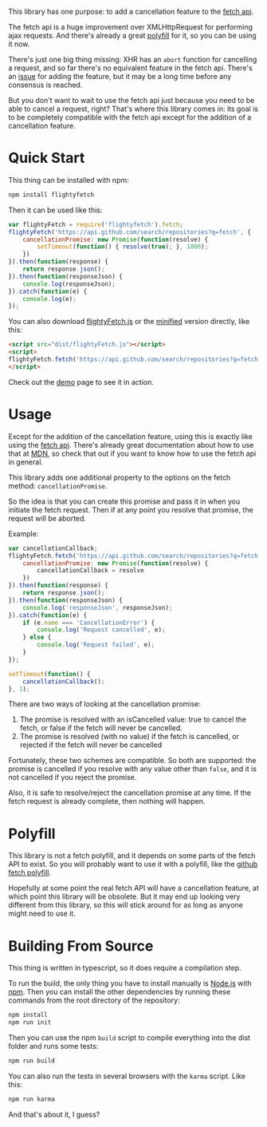This library has one purpose: to add a cancellation feature to the [fetch api](https://fetch.spec.whatwg.org/).

The fetch api is a huge improvement over XMLHttpRequest for performing ajax requests.  And there's already a great [polyfill](https://github.com/github/fetch) for it, so you can be using it now.

There's just one big thing missing: XHR has an `abort` function for cancelling a request, and so far there's no equivalent feature in the fetch api.  There's an [issue](https://github.com/whatwg/fetch/issues/27) for adding the feature, but it may be a long time before any consensus is reached.

But you don't want to wait to use the fetch api just because you need to be able to cancel a request, right?  That's where this library comes in: its goal is to be completely compatible with the fetch api except for the addition of a cancellation feature.

Quick Start
===========
This thing can be installed with npm:

```sh
npm install flightyfetch
```

Then it can be used like this:

```javascript
var flightyFetch = require('flightyfetch').fetch;
flightyFetch('https://api.github.com/search/repositories?q=fetch', {
	cancellationPromise: new Promise(function(resolve) {
		setTimeout(function() { resolve(true); }, 1000);
	})
}).then(function(response) { 
	return response.json();
}).then(function(responseJson) {
	console.log(responseJson);
}).catch(function(e) {
	console.log(e);
});
```

You can also download [flightyFetch.js](dist/flightyFetch.js) or the [minified](dist/flightyFetch.min.js) version directly, like this:

```html
<script src="dist/flightyFetch.js"></script>
<script>
flightyFetch.fetch('https://api.github.com/search/repositories?q=fetch');
</script>
```

Check out the [demo](http://htmlpreview.github.io/?https://github.com/22222/flightyfetch/blob/master/demo.html) page to see it in action. 

Usage
=====
Except for the addition of the cancellation feature, using this is exactly like using the [fetch api](https://fetch.spec.whatwg.org/).  There's already great documentation about how to use that at [MDN](https://developer.mozilla.org/en-US/docs/Web/API/Fetch_API/Using_Fetch), so check that out if you want to know how to use the fetch api in general.

This library adds one additional property to the options on the fetch method: `cancellationPromise`.  

So the idea is that you can create this promise and pass it in when you initiate the fetch request.  Then if at any point you resolve that promise, the request will be aborted.

Example:

```javascript
var cancellationCallback;
flightyFetch.fetch('https://api.github.com/search/repositories?q=fetch', {
	cancellationPromise: new Promise(function(resolve) {
		cancellationCallback = resolve
	})
}).then(function(response) { 
	return response.json();
}).then(function(responseJson) {
	console.log('responseJson', responseJson);
}).catch(function(e) {
	if (e.name === 'CancellationError') {
		console.log('Request cancelled', e);
	} else {
		console.log('Request failed', e);
	}
});

setTimeout(function() { 
	cancellationCallback();
}, 1);
```

There are two ways of looking at the cancellation promise:

1. The promise is resolved with an isCancelled value: true to cancel the fetch, or false if the fetch will never be cancelled.
2. The promise is resolved (with no value) if the fetch is cancelled, or rejected if the fetch will never be cancelled

Fortunately, these two schemes are compatible.  So both are supported: the promise is cancelled if you resolve with any value other than `false`, and it is not cancelled if you reject the promise.

Also, it is safe to resolve/reject the cancellation promise at any time.  If the fetch request is already complete, then nothing will happen.


Polyfill
========
This library is not a fetch polyfill, and it depends on some parts of the fetch API to exist.  So you will probably want to use it with a polyfill, like the [github fetch polyfill](https://github.com/github/fetch).

Hopefully at some point the real fetch API will have a cancellation feature, at which point this library will be obsolete.  But it may end up looking very different from this library, so this will stick around for as long as anyone might need to use it.


Building From Source
====================
This thing is written in typescript, so it does require a compilation step.  

To run the build, the only thing you have to install manually is [Node.js](https://nodejs.org) with [npm](https://www.npmjs.com/).  Then you can install the other dependencies by running these commands from the root directory of the repository:  

```sh
npm install
npm run init
```

Then you can use the npm `build` script to compile everything into the dist folder and runs some tests:

```sh
npm run build
```

You can also run the tests in several browsers with the `karma` script.  Like this:

```sh
npm run karma
```

And that's about it, I guess?
